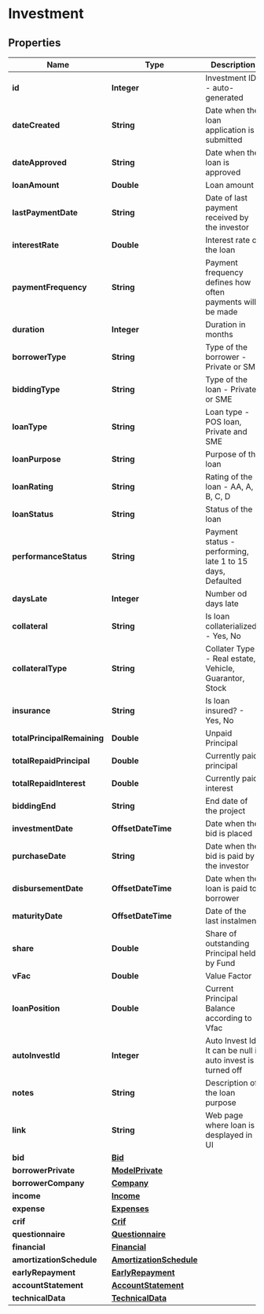 

# Investment


## Properties

| Name | Type | Description | Notes |
|------------ | ------------- | ------------- | -------------|
|**id** | **Integer** | Investment ID - auto-generated |  [optional] |
|**dateCreated** | **String** | Date when the loan application is submitted |  [optional] |
|**dateApproved** | **String** | Date when the loan is approved |  [optional] |
|**loanAmount** | **Double** | Loan amount |  [optional] |
|**lastPaymentDate** | **String** | Date of last payment received by the investor |  [optional] |
|**interestRate** | **Double** | Interest rate of the loan |  [optional] |
|**paymentFrequency** | **String** | Payment frequency defines how often payments will be made |  [optional] |
|**duration** | **Integer** | Duration in months |  [optional] |
|**borrowerType** | **String** | Type of the borrower - Private or SME |  [optional] |
|**biddingType** | **String** | Type of the loan - Private or SME |  [optional] |
|**loanType** | **String** | Loan type - POS loan, Private and SME |  [optional] |
|**loanPurpose** | **String** | Purpose of the loan |  [optional] |
|**loanRating** | **String** | Rating of the loan - AA, A, B, C, D |  [optional] |
|**loanStatus** | **String** | Status of the loan |  [optional] |
|**performanceStatus** | **String** | Payment status - performing, late 1 to 15 days, Defaulted |  [optional] |
|**daysLate** | **Integer** | Number od days late |  [optional] |
|**collateral** | **String** | Is loan collaterialized? - Yes, No |  [optional] |
|**collateralType** | **String** | Collater Type - Real estate, Vehicle, Guarantor, Stock |  [optional] |
|**insurance** | **String** | Is loan insured? - Yes, No |  [optional] |
|**totalPrincipalRemaining** | **Double** | Unpaid Principal |  [optional] |
|**totalRepaidPrincipal** | **Double** | Currently paid principal |  [optional] |
|**totalRepaidInterest** | **Double** | Currently paid interest |  [optional] |
|**biddingEnd** | **String** | End date of the project |  [optional] |
|**investmentDate** | **OffsetDateTime** | Date when the bid is placed |  [optional] |
|**purchaseDate** | **String** | Date when the bid is paid by the investor |  [optional] |
|**disbursementDate** | **OffsetDateTime** | Date when the loan is paid to borrower |  [optional] |
|**maturityDate** | **OffsetDateTime** | Date of the last instalment |  [optional] |
|**share** | **Double** | Share of outstanding Principal held by Fund |  [optional] |
|**vFac** | **Double** | Value Factor |  [optional] |
|**loanPosition** | **Double** | Current Principal Balance according to Vfac |  [optional] [readonly] |
|**autoInvestId** | **Integer** | Auto Invest Id. It can be null if auto invest is turned off |  [optional] |
|**notes** | **String** | Description of the loan purpose |  [optional] |
|**link** | **String** | Web page where loan is desplayed in UI |  [optional] |
|**bid** | [**Bid**](Bid.md) |  |  [optional] |
|**borrowerPrivate** | [**ModelPrivate**](ModelPrivate.md) |  |  [optional] |
|**borrowerCompany** | [**Company**](Company.md) |  |  [optional] |
|**income** | [**Income**](Income.md) |  |  [optional] |
|**expense** | [**Expenses**](Expenses.md) |  |  [optional] |
|**crif** | [**Crif**](Crif.md) |  |  [optional] |
|**questionnaire** | [**Questionnaire**](Questionnaire.md) |  |  [optional] |
|**financial** | [**Financial**](Financial.md) |  |  [optional] |
|**amortizationSchedule** | [**AmortizationSchedule**](AmortizationSchedule.md) |  |  [optional] |
|**earlyRepayment** | [**EarlyRepayment**](EarlyRepayment.md) |  |  [optional] |
|**accountStatement** | [**AccountStatement**](AccountStatement.md) |  |  [optional] |
|**technicalData** | [**TechnicalData**](TechnicalData.md) |  |  [optional] |



